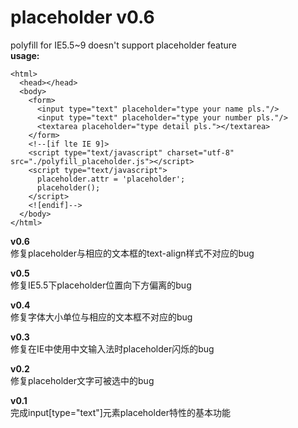 placeholder v0.6
===========

polyfill for IE5.5~9 doesn't support placeholder feature<br/>
**usage:**<br/>
````
<html>
  <head></head>
  <body>
    <form>
	  <input type="text" placeholder="type your name pls."/>
	  <input type="text" placeholder="type your number pls."/>
	  <textarea placeholder="type detail pls."></textarea>
	</form>
	<!--[if lte IE 9]>
	<script type="text/javascript" charset="utf-8" src="./polyfill_placeholder.js"></script>
	<script type="text/javascript">
	  placeholder.attr = 'placeholder';
	  placeholder();
	</script>
	<![endif]-->
  </body>
</html>
````
**v0.6**<br/>
修复placeholder与相应的文本框的text-align样式不对应的bug<br/>

**v0.5**<br/>
修复IE5.5下placeholder位置向下方偏离的bug<br/>

**v0.4**<br/>
修复字体大小单位与相应的文本框不对应的bug<br/>

**v0.3**<br/>
修复在IE中使用中文输入法时placeholder闪烁的bug<br/>

**v0.2**<br/>
修复placeholder文字可被选中的bug<br/>

**v0.1**<br/>
完成input\[type="text"\]元素placeholder特性的基本功能<br/>

